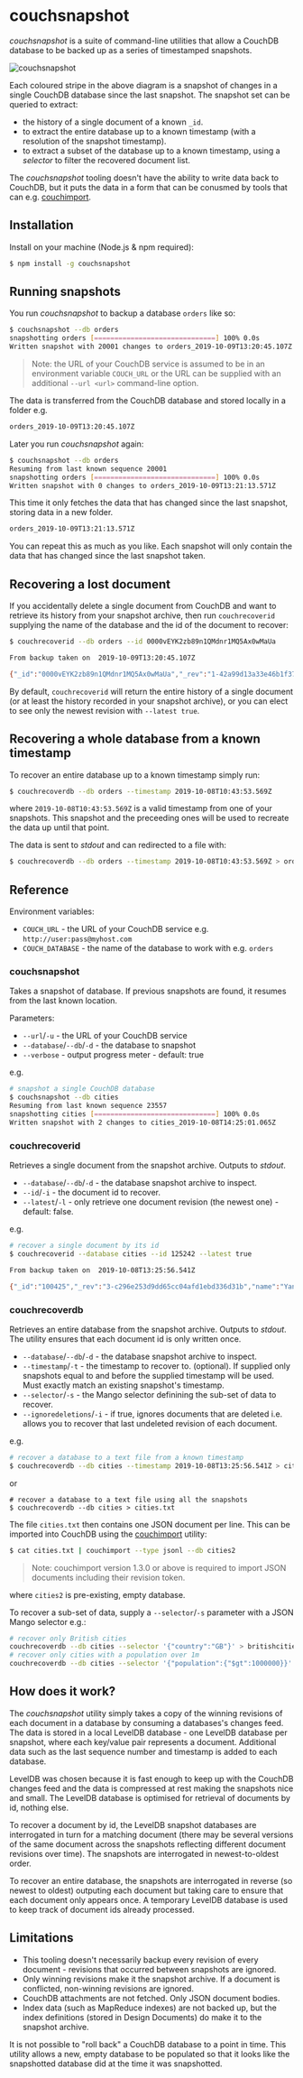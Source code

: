 # couchsnapshot

_couchsnapshot_ is a suite of command-line utilities that allow a CouchDB database to be backed up as a series of timestamped snapshots. 

![couchsnapshot](img/couchsnapshot.png)

Each coloured stripe in the above diagram is a snapshot of changes in a single CouchDB database since the last snapshot. The snapshot set can be queried to extract:

- the history of a single document of a known `_id`.
- to extract the entire database up to a known timestamp (with a resolution of the snapshot timestamp).
- to extract a subset of the database up to a known timestamp, using a _selector_ to filter the recovered document list.

The _couchsnapshot_ tooling doesn't have the ability to write data back to CouchDB, but it puts the data in a form that can be conusmed by tools that can e.g. [couchimport](https://www.npmjs.com/package/couchimport).

## Installation

Install on your machine (Node.js & npm required):

```sh
$ npm install -g couchsnapshot
```

## Running snapshots

You run _couchsnapshot_ to backup a database `orders` like so:

```sh
$ couchsnapshot --db orders
snapshotting orders [==============================] 100% 0.0s
Written snapshot with 20001 changes to orders_2019-10-09T13:20:45.107Z
``` 

> Note: the URL of your CouchDB service is assumed to be in an environment variable `COUCH_URL` or the URL can be supplied with an additional `--url <url>` command-line option.

The data is transferred from the CouchDB database and stored locally in a folder e.g.

```sh
orders_2019-10-09T13:20:45.107Z
```

Later you run _couchsnapshot_ again:

```sh
$ couchsnapshot --db orders
Resuming from last known sequence 20001
snapshotting orders [==============================] 100% 0.0s
Written snapshot with 0 changes to orders_2019-10-09T13:21:13.571Z
```

This time it only fetches the data that has changed since the last snapshot, storing data in a new folder.

```sh
orders_2019-10-09T13:21:13.571Z
```

You can repeat this as much as you like. Each snapshot will only contain the data that has changed since the last snapshot taken.

## Recovering a lost document

If you accidentally delete a single document from CouchDB and want to retrieve its history from your snapshot archive, then run `couchrecoverid` supplying the name of the database and the id of the document to recover:

```sh
$ couchrecoverid --db orders --id 0000vEYK2zb89n1QMdnr1MQ5Ax0wMaUa

From backup taken on  2019-10-09T13:20:45.107Z

{"_id":"0000vEYK2zb89n1QMdnr1MQ5Ax0wMaUa","_rev":"1-42a99d13a33e46b1f37f4f937d167458","type":"order","customerEmail":"jessi.payne@yahoo.com","saleDate":"2019-07-14","saleTime":"09:19:04","paymentRef":"PayPal6550849282680302","currency":"XOF","basket":[{"productId":"A402","productName":"cheese toe pushing","productVariant":"honolulu gaps"},{"productId":"A199","productName":"tablets melissa debug","productVariant":"hazards eh"}],"total":1713.5765,"status":"paid","dispatched":true,"dispatchAddress":{"street":"1553 Bark Street","town":"Gosport","zip":"BB9 5WF"},"dispatchCourierRef":"RoyalMail7732058936313772"}
```

By default, `couchrecoverid` will return the entire history of a single document (or at least the history recorded in your snapshot archive), or you can elect to see only the newest revision with `--latest true`.

## Recovering a whole database from a known timestamp

To recover an entire database up to a known timestamp simply run:

```sh
$ couchrecoverdb --db orders --timestamp 2019-10-08T10:43:53.569Z
```

where `2019-10-08T10:43:53.569Z` is a valid timestamp from one of your snapshots. This snapshot and the preceeding ones will be used to recreate the data up until that point.

The data is sent to _stdout_ and can redirected to a file with:

```sh
$ couchrecoverdb --db orders --timestamp 2019-10-08T10:43:53.569Z > orders.txt
```

## Reference

Environment variables:

- `COUCH_URL` - the URL of your CouchDB service e.g. `http://user:pass@myhost.com`
- `COUCH_DATABASE` - the name of the database to work with e.g. `orders`

### couchsnapshot

Takes a snapshot of database. If previous snapshots are found, it resumes from the last known location.

Parameters:

- `--url`/`-u` - the URL of your CouchDB service
- `--database`/`--db`/`-d` - the database to snapshot
- `--verbose` - output progress meter - default: true 

e.g. 

```sh
# snapshot a single CouchDB database
$ couchsnapshot --db cities
Resuming from last known sequence 23557
snapshotting cities [==============================] 100% 0.0s
Written snapshot with 2 changes to cities_2019-10-08T14:25:01.065Z
```

### couchrecoverid

Retrieves a single document from the snapshot archive. Outputs to _stdout_.

- `--database`/`--db`/`-d` - the database snapshot archive to inspect.
- `--id`/`-i` - the document id to recover.
- `--latest`/`-l` - only retrieve one document revision (the newest one) - default: false.

e.g.

```sh
# recover a single document by its id
$ couchrecoverid --database cities --id 125242 --latest true

From backup taken on  2019-10-08T13:25:56.541Z 

{"_id":"100425","_rev":"3-c296e253d9dd65cc04afd1ebd336d31b","name":"Yanbu","latitude":24.08912,"longitude":38.06376,"country":"SA","population":200161,"timezone":"Asia/Riyadh"}
```

### couchrecoverdb

Retrieves an entire database from the snapshot archive. Outputs to _stdout_. The utility ensures
that each document id is only written once.

- `--database`/`--db`/`-d` - the database snapshot archive to inspect.
- `--timestamp`/`-t` - the timestamp to recover to. (optional). If supplied only snapshots equal to and before the supplied timestamp will be used. Must exactly match an existing snapshot's timestamp.
- `--selector`/`-s` - the Mango selector definining the sub-set of data to recover.
- `--ignoredeletions`/`-i` - if true, ignores documents that are deleted i.e. allows you to recover that last undeleted revision of each document.

e.g.

```sh
# recover a database to a text file from a known timestamp
$ couchrecoverdb --db cities --timestamp 2019-10-08T13:25:56.541Z > cities.txt
```

or 

```
# recover a database to a text file using all the snapshots
$ couchrecoverdb --db cities > cities.txt
```

The file `cities.txt` then contains one JSON document per line. This can be imported into CouchDB using the [couchimport](https://www.npmjs.com/package/couchimport) utility:

```sh
$ cat cities.txt | couchimport --type jsonl --db cities2
```

> Note: couchimport version 1.3.0 or above is required to import JSON documents including their revision token.

where `cities2` is pre-existing, empty database.

To recover a sub-set of data, supply a `--selector`/`-s` parameter with a JSON Mango selector e.g.:

```sh
# recover only British cities
couchrecoverdb --db cities --selector '{"country":"GB"}' > britishcities.txt
# recover only cities with a population over 1m
couchrecoverdb --db cities --selector '{"population":{"$gt":1000000}}' > bigcities.txt
```

## How does it work?

The _couchsnapshot_ utility simply takes a copy of the winning revisions of each document in a database by consuming a databases's changes feed. The data is stored in a local LevelDB database - one LevelDB database per snapshot, where each key/value pair represents a document. Additional data such as the last sequence number and timestamp is added to each database. 

LevelDB was chosen because it is fast enough to keep up with the CouchDB changes feed and the data is compressed at rest making the snapshots nice and small. The LevelDB database is optimised for retrieval of documents by id, nothing else.

To recover a document by id, the LevelDB snapshot databases are interrogated in turn for a matching document (there may be several versions of the same document across the snapshots reflecting different document revisions over time). The snapshots are interrogated in newest-to-oldest order.

To recover an entire database, the snapshots are interrogated in reverse (so newest to oldest) outputing each document but taking care to ensure that each document only appears once. A temporary LevelDB database is used to keep track of document ids already processed.

## Limitations

- This tooling doesn't necessarily backup every revision of every document - revisions that occurred between snapshots are ignored.
- Only winning revisions make it the snapshot archive. If a document is conflicted, non-winning revisions are ignored.
- CouchDB attachments are not fetched. Only JSON document bodies.
- Index data (such as MapReduce indexes) are not backed up, but the index definitions (stored in Design Documents) do make it to the snapshot archive.

It is not possible to "roll back" a CouchDB database to a point in time. This utility allows a new, empty database to be populated so that it looks like the snapshotted database did at the time it was snapshotted.